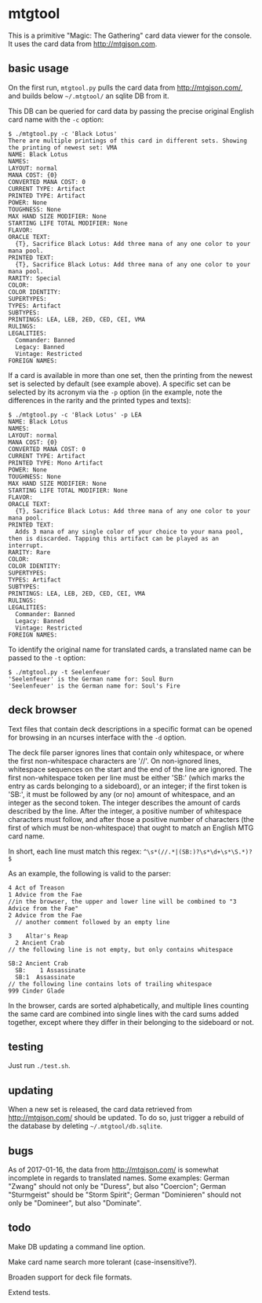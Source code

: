 mtgtool
=======

This is a primitive "Magic: The Gathering" card data viewer for the console. It
uses the card data from <http://mtgjson.com>.

basic usage
-----------

On the first run, `mtgtool.py` pulls the card data from <http://mtgjson.com/>,
and builds below `~/.mtgtool/` an sqlite DB from it.

This DB can be queried for card data by passing the precise original English
card name with the `-c` option:

    $ ./mtgtool.py -c 'Black Lotus'
    There are multiple printings of this card in different sets. Showing the printing of newest set: VMA
    NAME: Black Lotus
    NAMES: 
    LAYOUT: normal
    MANA COST: {0}
    CONVERTED MANA COST: 0
    CURRENT TYPE: Artifact
    PRINTED TYPE: Artifact
    POWER: None
    TOUGHNESS: None
    MAX HAND SIZE MODIFIER: None
    STARTING LIFE TOTAL MODIFIER: None
    FLAVOR:
    ORACLE TEXT:
      {T}, Sacrifice Black Lotus: Add three mana of any one color to your mana pool.
    PRINTED TEXT:
      {T}, Sacrifice Black Lotus: Add three mana of any one color to your mana pool.
    RARITY: Special
    COLOR: 
    COLOR IDENTITY: 
    SUPERTYPES: 
    TYPES: Artifact
    SUBTYPES: 
    PRINTINGS: LEA, LEB, 2ED, CED, CEI, VMA
    RULINGS:
    LEGALITIES:
      Commander: Banned
      Legacy: Banned
      Vintage: Restricted
    FOREIGN NAMES:

If a card is available in more than one set, then the printing from the newest
set is selected by default (see example above). A specific set can be selected
by its acronym via the `-p` option (in the example, note the differences in the
rarity and the printed types and texts):

    $ ./mtgtool.py -c 'Black Lotus' -p LEA
    NAME: Black Lotus
    NAMES: 
    LAYOUT: normal
    MANA COST: {0}
    CONVERTED MANA COST: 0
    CURRENT TYPE: Artifact
    PRINTED TYPE: Mono Artifact
    POWER: None
    TOUGHNESS: None
    MAX HAND SIZE MODIFIER: None
    STARTING LIFE TOTAL MODIFIER: None
    FLAVOR:
    ORACLE TEXT:
      {T}, Sacrifice Black Lotus: Add three mana of any one color to your mana pool.
    PRINTED TEXT:
      Adds 3 mana of any single color of your choice to your mana pool, then is discarded. Tapping this artifact can be played as an interrupt.
    RARITY: Rare
    COLOR: 
    COLOR IDENTITY: 
    SUPERTYPES: 
    TYPES: Artifact
    SUBTYPES: 
    PRINTINGS: LEA, LEB, 2ED, CED, CEI, VMA
    RULINGS:
    LEGALITIES:
      Commander: Banned
      Legacy: Banned
      Vintage: Restricted
    FOREIGN NAMES:

To identify the original name for translated cards, a translated name can be
passed to the `-t` option:

    $ ./mtgtool.py -t Seelenfeuer
    'Seelenfeuer' is the German name for: Soul Burn
    'Seelenfeuer' is the German name for: Soul's Fire

deck browser
------------

Text files that contain deck descriptions in a specific format can be opened for
browsing in an ncurses interface with the `-d` option.

The deck file parser ignores lines that contain only whitespace, or where the
first non-whitespace characters are '//'. On non-ignored lines, whitespace
sequences on the start and the end of the line are ignored. The first
non-whitespace token per line must be either 'SB:' (which marks the entry as
cards belonging to a sideboard), or an integer; if the first token is 'SB:', it
must be followed by any (or no) amount of whitespace, and an integer as the
second token. The integer describes the amount of cards described by the line.
After the integer, a positive number of whitespace characters must follow, and
after those a positive number of characters (the first of which must be
non-whitespace) that ought to match an English MTG card name.

In short, each line must match this regex: `^\s*(//.*|(SB:)?\s*\d+\s*\S.*)?$`

As an example, the following is valid to the parser:

    4 Act of Treason
    1 Advice from the Fae
    //in the browser, the upper and lower line will be combined to "3 Advice from the Fae"
    2 Advice from the Fae
      // another comment followed by an empty line
    
    3    Altar's Reap
      2 Ancient Crab
    // the following line is not empty, but only contains whitespace
                              
    SB:2 Ancient Crab
      SB:    1 Assassinate
      SB:1  Assassinate
    // the following line contains lots of trailing whitespace
    999 Cinder Glade      

In the browser, cards are sorted alphabetically, and multiple lines counting
the same card are combined into single lines with the card sums added together,
except where they differ in their belonging to the sideboard or not.

testing
-------

Just run `./test.sh`.

updating
--------

When a new set is released, the card data retrieved from <http://mtgjson.com/>
should be updated. To do so, just trigger a rebuild of the database by deleting
`~/.mtgtool/db.sqlite`.

bugs
----

As of 2017-01-16, the data from <http://mtgjson.com/> is somewhat incomplete in
regards to translated names. Some examples: German "Zwang" should not only be
"Duress", but also "Coercion"; German "Sturmgeist" should be "Storm Spirit";
German "Dominieren" should not only be "Domineer", but also "Dominate".

todo
----

Make DB updating a command line option.

Make card name search more tolerant (case-insensitive?).

Broaden support for deck file formats.

Extend tests.
